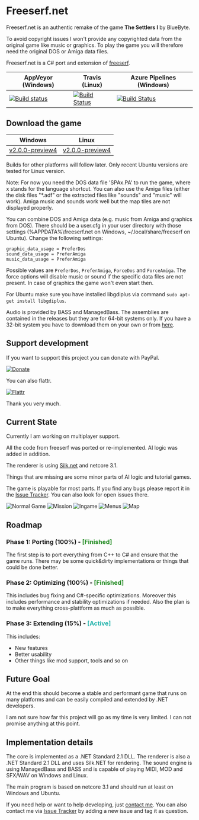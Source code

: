 # Freeserf.net

Freeserf.net is an authentic remake of the game **The Settlers I** by BlueByte.

To avoid copyright issues I won't provide any copyrighted data from the original game like music or graphics. To play the game you will therefore need the original DOS or Amiga data files.

Freeserf.net is a C# port and extension of [freeserf](https://github.com/freeserf/freeserf).

| AppVeyor (Windows) | Travis (Linux) | Azure Pipelines (Windows) |
| ---- | ---- | ---- |
| [![Build status](https://ci.appveyor.com/api/projects/status/github/pyrdacor/freeserf.net?branch=master&svg=true)](https://ci.appveyor.com/project/Pyrdacor/freeserf-net/history?branch=master) | [![Build Status](https://travis-ci.org/Pyrdacor/freeserf.net.svg?branch=master)](https://travis-ci.org/Pyrdacor/freeserf.net/branches) | [![Build Status](https://dev.azure.com/Pyrdacor/Freeserf.net/_apis/build/status/Pyrdacor.freeserf.net?branchName=master)](https://dev.azure.com/Pyrdacor/Freeserf.net/_build/latest?definitionId=2&branchName=master) |

## Download the game

| Windows | Linux |
| ---- | ---- |
| [v2.0.0-preview4](https://github.com/Pyrdacor/freeserf.net/releases/download/v2.0.0-preview4/Freeserf.net-Windows.zip "Windows v2.0.0 Preview 4") | [v2.0.0-preview4](https://github.com/Pyrdacor/freeserf.net/releases/download/v2.0.0-preview4/Freeserf.net-Linux.tar.gz "Linux v2.0.0 Preview 4") |

Builds for other platforms will follow later. Only recent Ubuntu versions are tested for Linux version.

Note: For now you need the DOS data file 'SPAx.PA' to run the game, where x stands for the language shortcut. You can also use the Amiga files (either the disk files "*.adf" or the extracted files like "sounds" and "music" will work).
Amiga music and sounds work well but the map tiles are not displayed properly.

You can combine DOS and Amiga data (e.g. music from Amiga and graphics from DOS). There should be a user.cfg in your user directory with those settings
(%APPDATA%\freeserf.net on Windows, ~/.local/share/freeserf on Ubuntu). Change the following settings:

```
graphic_data_usage = PreferDos
sound_data_usage = PreferAmiga
music_data_usage = PreferAmiga
```

Possible values are `PreferDos`, `PreferAmiga`, `ForceDos` and `ForceAmiga`. The force options will disable music or sound if the specific data files are not present. In case of graphics the game won't even start then.

For Ubuntu make sure you have installed libgdiplus via command `sudo apt-get install libgdiplus`.

Audio is provided by BASS and ManagedBass. The assemblies are contained in the releases but they are for 64-bit systems only. If you have a 32-bit system you have to download them on your own or from [here](https://github.com/Pyrdacor/freeserf.net/tree/master/FreeserfNet/bass "Bass assemblies").


## Support development

If you want to support this project you can donate with PayPal.

[![Donate](https://img.shields.io/badge/Donate-PayPal-green.svg)](https://www.paypal.com/cgi-bin/webscr?cmd=_s-xclick&hosted_button_id=76DV5MK5GNEMS&source=url)

You can also flattr.

[![Flattr](http://api.flattr.com/button/flattr-badge-large.png)](https://flattr.com/submit/auto?user_id=Pyrdacor&url=https://github.com/Pyrdacor/freeserf.net&title=Freeserf.net&language=C#&tags=github&category=software)

Thank you very much.


## Current State

Currently I am working on multiplayer support.

All the code from freeserf was ported or re-implemented. AI logic was added in addition.

The renderer is using [Silk.net](https://github.com/Ultz/Silk.NET) and netcore 3.1.

Things that are missing are some minor parts of AI logic and tutorial games.

The game is playable for most parts. If you find any bugs please report it in the [Issue Tracker](https://github.com/Pyrdacor/freeserf.net/issues). You can also look for open issues there.

![Normal Game](https://github.com/Pyrdacor/freeserf.net/raw/master/images/Settlers_1.png "Start a normal game")
![Mission](https://github.com/Pyrdacor/freeserf.net/raw/master/images/Settlers_2.png "Start a mission")
![Ingame](https://github.com/Pyrdacor/freeserf.net/raw/master/images/Settlers_3.png "Build your settlement")
![Menus](https://github.com/Pyrdacor/freeserf.net/raw/master/images/Settlers_4.png "Change settings")
![Map](https://github.com/Pyrdacor/freeserf.net/raw/master/images/Settlers_5.png "View the map")


## Roadmap

### Phase 1: Porting (100%) - <span style="color:forestgreen">[Finished]</span>

The first step is to port everything from C++ to C# and ensure that the game runs.
There may be some quick&dirty implementations or things that could be done better.

### Phase 2: Optimizing (100%) - <span style="color:forestgreen">[Finished]</span>

This includes bug fixing and C#-specific optimizations.
Moreover this includes performance and stability optimizations if needed.
Also the plan is to make everything cross-plattform as much as possible.

### Phase 3: Extending (15%) - <span style="color:lightseagreen">[Active]</span>

This includes:

- New features
- Better usability
- Other things like mod support, tools and so on


## Future Goal

At the end this should become a stable and performant game that runs on many platforms and can be easily compiled and extended by .NET developers.

I am not sure how far this project will go as my time is very limited. I can not promise anything at this point.


## Implementation details

The core is implemented as a .NET Standard 2.1 DLL. The renderer is also a .NET Standard 2.1 DLL and uses Silk.NET for rendering. The sound engine is using ManagedBass and BASS and is capable of playing MIDI, MOD and SFX/WAV on Windows and Linux.

The main program is based on netcore 3.1 and should run at least on Windows and Ubuntu.

If you need help or want to help developing, just [contact me](mailto:trobt@web.de). You can also contact me via [Issue Tracker](https://github.com/Pyrdacor/freeserf.net/issues) by adding a new issue and tag it as question.
